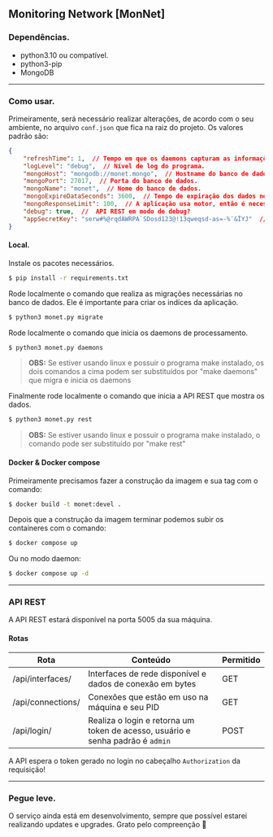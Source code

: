 ## Monitoring Network [MonNet]

### Dependências.

- python3.10 ou compatível.
- python3-pip
- MongoDB

---

### Como usar.

Primeiramente, será necessário realizar alterações, de acordo com o seu ambiente, no arquivo `conf.json` que fica na raiz do projeto. Os valores padrão são:

```json
{
    "refreshTime": 1,  // Tempo em que os daemons capturam as informações da rede.
    "logLevel": "debug",  // Nível de log do programa.
    "mongoHost": "mongodb://monet.mongo",  // Hostname do banco de dados. Apontando para o container do docker-compose.yml
    "mongoPort": 27017,  // Porta do banco de dados.
    "mongoName": "monet",  // Nome do banco de dados.
    "mongoExpireDataSeconds": 3600,  // Tempo de expiração dos dados no banco.
    "mongoResponseLimit": 100,  // A aplicação usa motor, então é necessário limitar o tamanho da resposta.
    "debug": true,  //  API REST em modo de debug?
    "appSecretKey": "serw#%@rqdÀWRPA`SDosd123@!13qweqsd-as=-%¨&ÏYJ"  // Senha para os cookies da API REST, recomento trocar por uma senha forte.
}
```

#### Local.

Instale os pacotes necessários.

```bash
$ pip install -r requirements.txt
```

Rode localmente o comando que realiza as migrações necessárias no banco de dados. Ele é importante para criar os indíces da aplicação.

```bash
$ python3 monet.py migrate
```

Rode localmente o comando que inicia os daemons de processamento.

```bash
$ python3 monet.py daemons
```

> **OBS:** Se estiver usando linux e possuir o programa make instalado, os dois comandos a cima podem ser substituídos por "make daemons" que migra e inicia os daemons


Finalmente rode localmente o comando que inicia a API REST que mostra os dados.

```bash
$ python3 monet.py rest
```

> **OBS:** Se estiver usando linux e possuir o programa make instalado, o comando pode ser substituído por "make rest"


#### Docker & Docker compose

Primeiramente precisamos fazer a construção da imagem e sua tag com o comando:

```bash
$ docker build -t monet:devel .
```

Depois que a construção da imagem terminar podemos subir os containeres com o comando:

```bash
$ docker compose up
```

Ou no modo daemon:

```bash
$ docker compose up -d
```

---

### API REST

A API REST estará disponível na porta 5005 da sua máquina.

#### Rotas

| Rota | Conteúdo | Permitido |
| ---- | -------- | --------- |
| /api/interfaces/ | Interfaces de rede disponível e dados de conexão em bytes | GET |
| /api/connections/ | Conexões que estão em uso na máquina e seu PID | GET |
| /api/login/ | Realiza o login e retorna um token de acesso, usuário e senha padrão é `admin` | POST |


A API espera o token gerado no login no cabeçalho `Authorization` da requisição!

---

### Pegue leve.

O serviço ainda está em desenvolvimento, sempre que possível estarei realizando updates e upgrades. Grato pelo compreenção :grimacing:
